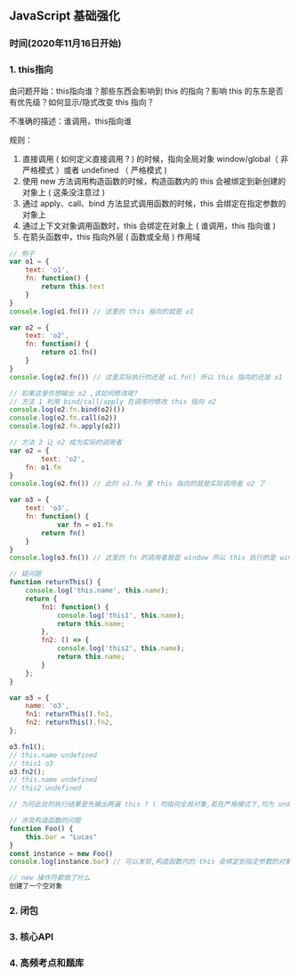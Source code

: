 ## JavaScript 基础强化

### 时间(2020年11月16日开始)

### 1. this指向

由问题开始：this指向谁？那些东西会影响到 this 的指向？影响 this 的东东是否有优先级？如何显示/隐式改变 this 指向？

不准确的描述：谁调用，this指向谁

规则：

1. 直接调用 ( 如何定义直接调用 ? ) 的时候，指向全局对象 window/global（ 非严格模式 ）或者 undefined （ 严格模式 )
2. 使用 new 方法调用构造函数的时候，构造函数内的 this 会被绑定到新创建的对象上 ( 这条没注意过 )
3. 通过 apply、call、bind 方法显式调用函数的时候，this 会绑定在指定参数的对象上
4. 通过上下文对象调用函数时，this 会绑定在对象上 ( 谁调用，this 指向谁 )
5. 在箭头函数中，this 指向外层 ( 函数或全局 ) 作用域

```javascript
// 例子
var o1 = {
    text: 'o1',
    fn: function() {
        return this.text
    }
}
console.log(o1.fn()) // 这里的 this 指向的就是 o1

var o2 = {
    text: 'o2',
    fn: function() {
        return o1.fn()
    }
}
console.log(o2.fn()) // 这里实际执行的还是 o1.fn() 所以 this 指向的还是 o1

// 如果这里你想输出 o2 ,该如何修改呢?
// 方法 1 利用 bind/call/apply 在调用时修改 this 指向 o2
console.log(o2.fn.bind(o2)())
console.log(o2.fn.call(o2))
console.log(o2.fn.apply(o2))

// 方法 2 让 o2 成为实际的调用者
var o2 = {
		text: 'o2',
  	fn: o1.fn
}
console.log(o2.fn()) // 此时 o1.fn 里 this 指向的就是实际调用者 o2 了

var o3 = {
    text: 'o3',
    fn: function() {
    		var fn = o1.fn
        return fn() 
    }
}
console.log(o3.fn()) // 这里的 fn 的调用者就是 window 所以 this 执行的是 window,所以返回 undefined

// 疑问题
function returnThis() {
    console.log('this.name', this.name);
    return {
        fn1: function() {
            console.log('this1', this.name);
            return this.name;
        },
        fn2: () => {
            console.log('this2', this.name);
            return this.name;
        }
    };
}

var o3 = {
    name: 'o3',
    fn1: returnThis().fn1,
    fn2: returnThis().fn2,
};

o3.fn1(); 
// this.name undefined
// this1 o3
o3.fn2();
// this.name undefined
// this2 undefined

// 为何此处的执行结果是先输出两遍 this ? ( 均指向全局对象,若在严格模式下,均为 undefined ) ,然后才去输出 this1 ( 指向 o3 ) 和 this2 ( 指向全局对象 ) ? 也就是此处为什么没有顺序执行 ?

// 涉及构造函数的问题
function Foo() {
    this.bar = "Lucas"
}
const instance = new Foo()
console.log(instance.bar) // 可以发现,构造函数内的 this 会绑定到指定参数的对象上

// new 操作符都做了什么
创建了一个空对象
```

### 2. 闭包

### 3. 核心API

### 4. 高频考点和题库

